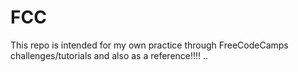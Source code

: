 # FCC
This repo is intended for my own practice through FreeCodeCamps challenges/tutorials and also as a reference!!!!
..

